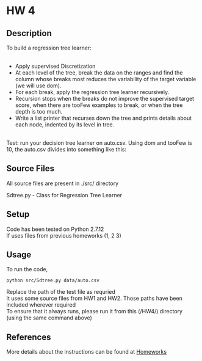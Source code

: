 # HW 4

## Description

To build a regression tree learner: <br />
<br />
- Apply supervised Discretization
- At each level of the tree, break the data on the ranges and find the column whose breaks most reduces the variability of the target variable (we will use dom).
- For each break, apply the regression tree learner recursively.
- Recursion stops when the breaks do not improve the supervised target score, when there are tooFew examples to break, or when the tree depth is too much.
- Write a list printer that recurses down the tree and prints details about each node, indented by its level in tree.
<br />
Test: run your decision tree learner on auto.csv. Using dom and tooFew is 10, the auto.csv divides into something like this:

## Source Files
All source files are present in ./src/ directory <br />

Sdtree.py - Class for Regression Tree Learner<br />

## Setup
Code has been tested on Python 2.7.12 <br />
If uses files from previous homeworks (1, 2 3)

## Usage
To run the code,

`python src/Sdtree.py data/auto.csv`

Replace the path of the test file as requried <br />
It uses some source files from HW1 and HW2. Those paths have been included wherever required<br />
To ensure that it always runs, please run it from this (/HW4/) directory (using the same command above)<br />

## References

More details about the instructions can be found at [Homeworks](https://txt.github.io/fss17/homeworks)
